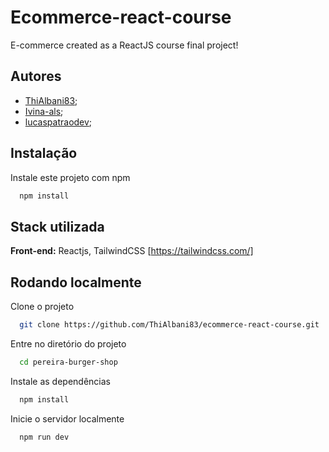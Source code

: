 # Ecommerce-react-course

E-commerce created as a ReactJS course final project!

## Autores

- [ThiAlbani83](https://github.com/ThiAlbani83);
- [Ivina-als](https://github.com/Ivina-als);
- [lucaspatraodev](https://github.com/lucaspatraodev);

## Instalação

Instale este projeto com npm

```bash
  npm install
```

## Stack utilizada

**Front-end:** Reactjs, TailwindCSS [https://tailwindcss.com/]

## Rodando localmente

Clone o projeto

```bash
  git clone https://github.com/ThiAlbani83/ecommerce-react-course.git
```

Entre no diretório do projeto

```bash
  cd pereira-burger-shop
```

Instale as dependências

```bash
  npm install
```

Inicie o servidor localmente

```bash
  npm run dev
```
